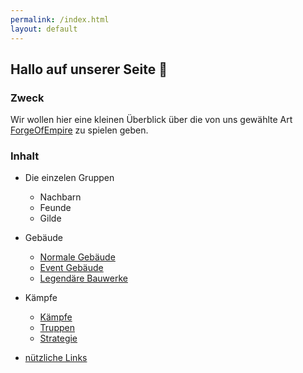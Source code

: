 ```yaml
---
permalink: /index.html
layout: default
---
```


## Hallo auf unserer Seite   :rainbow:


### Zweck

Wir wollen hier eine kleinen Überblick über die von uns gewählte Art [ForgeOfEmpire](https://forgeofempires.com/) zu spielen geben.

### Inhalt 


* Die einzelen Gruppen
    * Nachbarn
    * Feunde
    * Gilde
*  Gebäude
    * [Normale Gebäude](/buildings/usual)
    * [Event Gebäude](/buildings/event)
    * [Legendäre Bauwerke](/buildings/legendary)
* Kämpfe 
    * [Kämpfe](/fighting/fights)
    * [Truppen](/fighting/trups)
    * [Strategie](/fighting/strategy)
    

* [nützliche Links](/links)

